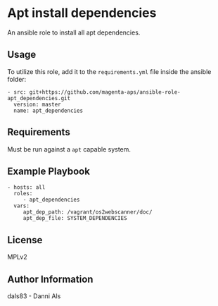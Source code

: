 Apt install dependencies
=======================

An ansible role to install all apt dependencies.


Usage
-----

To utilize this role, add it to the `requirements.yml` file inside the ansible folder:

    - src: git+https://github.com/magenta-aps/ansible-role-apt_dependencies.git
      version: master
      name: apt_dependencies

Requirements
------------

Must be run against a `apt` capable system.

Example Playbook
----------------

    - hosts: all
      roles:
         - apt_dependencies
      vars:
         apt_dep_path: /vagrant/os2webscanner/doc/
         apt_dep_file: SYSTEM_DEPENDENCIES

License
-------

MPLv2

Author Information
------------------

dals83 - Danni Als
